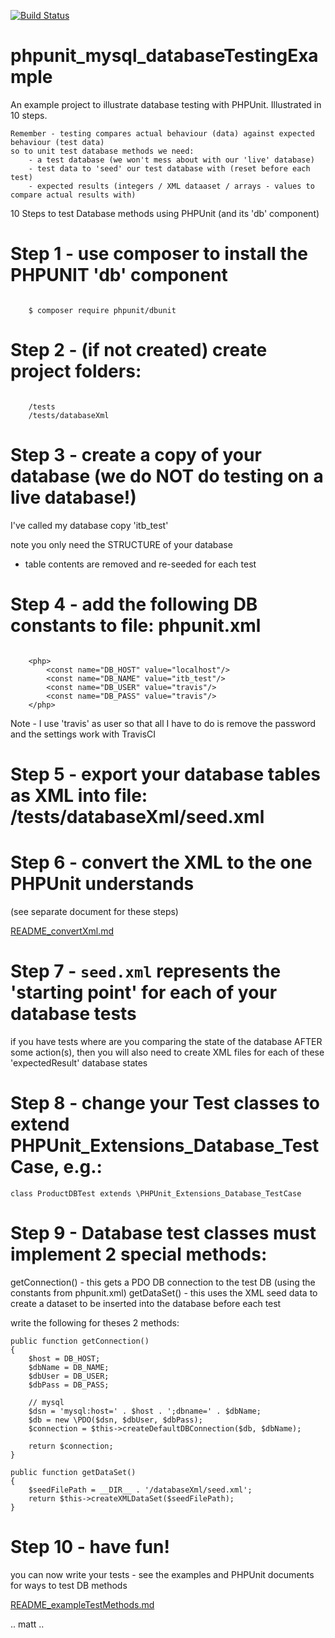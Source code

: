 [![Build Status](https://travis-ci.org/dr-matt-smith/phpunit_mysql_databaseTestingExample.svg?branch=master)](https://travis-ci.org/dr-matt-smith/phpunit_mysql_databaseTestingExample)

# phpunit_mysql_databaseTestingExample

An example project to illustrate database testing with PHPUnit. Illustrated in 10 steps.

    Remember - testing compares actual behaviour (data) against expected behaviour (test data)
    so to unit test database methods we need:
        - a test database (we won't mess about with our 'live' database)
        - test data to 'seed' our test database with (reset before each test)
        - expected results (integers / XML dataaset / arrays - values to compare actual results with)

10 Steps to test Database methods using PHPUnit (and its 'db' component)

# Step 1 - use composer to install the PHPUNIT 'db' component

```

    $ composer require phpunit/dbunit
```

# Step 2 - (if not created) create project folders:

```

    /tests
    /tests/databaseXml
```

# Step 3 - create a copy of your database (we do NOT do testing on a live database!)

I've called my database copy 'itb_test'

note you only need the STRUCTURE of your database
- table contents are removed and re-seeded for each test

# Step 4 - add the following DB constants to file: phpunit.xml

```

    <php>
        <const name="DB_HOST" value="localhost"/>
        <const name="DB_NAME" value="itb_test"/>
        <const name="DB_USER" value="travis"/>
        <const name="DB_PASS" value="travis"/>
    </php>
```

Note - I use 'travis' as user so that all I have to do is remove the password and the settings work with TravisCI 

# Step 5 - export your database tables as XML into file: /tests/databaseXml/seed.xml

# Step 6 - convert the XML to the one PHPUnit understands
(see separate document for these steps)

[README_convertXml.md](README_convertXml.md)

# Step 7 - ```seed.xml``` represents the 'starting point' for each of your database tests

if you have tests where are you comparing the state of the database AFTER some action(s),
then you will also need to create XML files for each of these 'expectedResult' database states

# Step 8 - change your Test classes to extend PHPUnit_Extensions_Database_TestCase, e.g.:

    class ProductDBTest extends \PHPUnit_Extensions_Database_TestCase

# Step 9 - Database test classes must implement 2 special methods:

getConnection() - this gets a PDO DB connection to the test DB (using the constants from phpunit.xml)
getDataSet() - this uses the XML seed data to create a dataset to be inserted into the database before each test

write the following for theses 2 methods:

    public function getConnection()
    {
        $host = DB_HOST;
        $dbName = DB_NAME;
        $dbUser = DB_USER;
        $dbPass = DB_PASS;

        // mysql
        $dsn = 'mysql:host=' . $host . ';dbname=' . $dbName;
        $db = new \PDO($dsn, $dbUser, $dbPass);
        $connection = $this->createDefaultDBConnection($db, $dbName);

        return $connection;
    }

    public function getDataSet()
    {
        $seedFilePath = __DIR__ . '/databaseXml/seed.xml';
        return $this->createXMLDataSet($seedFilePath);
    }

# Step 10 - have fun!

you can now write your tests - see the examples and PHPUnit documents for ways to test DB methods

[README_exampleTestMethods.md](README_exampleTestMethods.md)

.. matt ..

